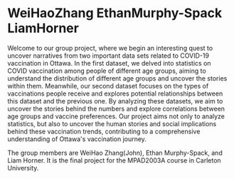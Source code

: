 # WeiHaoZhang EthanMurphy-Spack LiamHorner
Welcome to our group project, where we begin an interesting quest to uncover narratives from two important data sets related to COVID-19 vaccination in Ottawa. In the first dataset, we delved into statistics on COVID vaccination among people of different age groups, aiming to understand the distribution of different age groups and uncover the stories within them. Meanwhile, our second dataset focuses on the types of vaccinations people receive and explores potential relationships between this dataset and the previous one. By analyzing these datasets, we aim to uncover the stories behind the numbers and explore correlations between age groups and vaccine preferences. Our project aims not only to analyze statistics, but also to uncover the human stories and social implications behind these vaccination trends, contributing to a comprehensive understanding of Ottawa's vaccination journey.

The group members are WeiHao Zhang(John), Ethan Murphy-Spack, and Liam Horner. It is the final project for the MPAD2003A course in Carleton University.